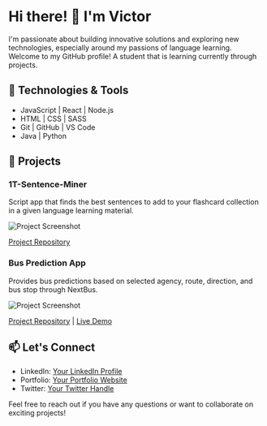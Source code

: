 # Hi there! 👋 I'm Victor

I'm passionate about building innovative solutions and exploring new technologies, especially around my passions of language learning. Welcome to my GitHub profile! A student that is learning currently through projects.

## 🔧 Technologies & Tools

- JavaScript | React | Node.js
- HTML | CSS | SASS
- Git | GitHub | VS Code
- Java | Python

## 🚀 Projects

### 1T-Sentence-Miner
Script app that finds the best sentences to add to your flashcard collection in a given language learning material.

![Project Screenshot](https://user-images.githubusercontent.com/60746276/117211276-ca0e5980-adc6-11eb-8063-a06dd3d2fc7e.png)

[Project Repository](https://github.com/amiothenes/1T-Sentence-Miner)

### Bus Prediction App
Provides bus predictions based on selected agency, route, direction, and bus stop through NextBus.

![Project Screenshot](https://camo.githubusercontent.com/5b2dd92d360e7d7516fbf0f696437bb2d29560d771e677feb5a9fa607a35315f/68747470733a2f2f692e696d6775722e636f6d2f3335326b626d572e676966)

[Project Repository](https://github.com/amiothenes/NextBus-Catcher) | [Live Demo](https://amiothenes.github.io/NextBus-Catcher/)

## 📫 Let's Connect

- LinkedIn: [Your LinkedIn Profile](https://www.linkedin.com/in/victor-stroganov/)
- Portfolio: [Your Portfolio Website](link_to_portfolio)
- Twitter: [Your Twitter Handle](https://twitter.com/amiothenes)

Feel free to reach out if you have any questions or want to collaborate on exciting projects!


<!---
amiothenes/amiothenes is a ✨ special ✨ repository because its `README.md` (this file) appears on your GitHub profile.
You can click the Preview link to take a look at your changes.
--->
